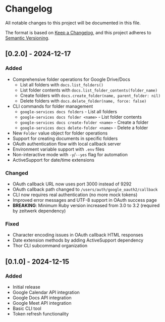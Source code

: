 # Changelog

All notable changes to this project will be documented in this file.

The format is based on [Keep a Changelog](https://keepachangelog.com/en/1.0.0/),
and this project adheres to [Semantic Versioning](https://semver.org/spec/v2.0.0.html).

## [0.2.0] - 2024-12-17

### Added
- Comprehensive folder operations for Google Drive/Docs
  - List all folders with `docs.list_folders()`
  - List folder contents with `docs.list_folder_contents(folder_name)`
  - Create folders with `docs.create_folder(name, parent_folder: nil)`
  - Delete folders with `docs.delete_folder(name, force: false)`
- CLI commands for folder management
  - `google-services docs folders` - List all folders
  - `google-services docs folder <name>` - List folder contents
  - `google-services docs create-folder <name>` - Create a folder
  - `google-services docs delete-folder <name>` - Delete a folder
- New `Folder` value object for folder operations
- Support for creating documents in specific folders
- OAuth authentication flow with local callback server
- Environment variable support with `.env` files
- Non-interactive mode with `-y`/`--yes` flag for automation
- ActiveSupport for date/time extensions

### Changed
- OAuth callback URL now uses port 3000 instead of 9292
- OAuth callback path changed to `/users/auth/google_oauth2/callback`
- CLI now requires real authentication (no more mock tokens)
- Improved error messages and UTF-8 support in OAuth success page
- **BREAKING**: Minimum Ruby version increased from 3.0 to 3.2 (required by zeitwerk dependency)

### Fixed
- Character encoding issues in OAuth callback HTML responses
- Date extension methods by adding ActiveSupport dependency
- Thor CLI subcommand organization

## [0.1.0] - 2024-12-15

### Added
- Initial release
- Google Calendar API integration
- Google Docs API integration
- Google Meet API integration
- Basic CLI tool
- Token refresh functionality 